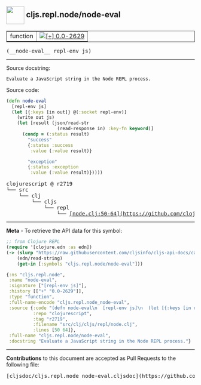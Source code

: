 ## <img width="48px" valign="middle" src="http://i.imgur.com/Hi20huC.png"> cljs.repl.node/node-eval

 <table border="1">
<tr>

<td>function</td>
<td><a href="https://github.com/cljsinfo/cljs-api-docs/tree/0.0-2629"><img valign="middle" alt="[+] 0.0-2629" src="https://img.shields.io/badge/+-0.0--2629-lightgrey.svg"></a> </td>
</tr>
</table>

 <samp>
(__node-eval__ repl-env js)<br>
</samp>

---




Source docstring:

```
Evaluate a JavaScript string in the Node REPL process.
```

Source code:

```clj
(defn node-eval
  [repl-env js]
  (let [{:keys [in out]} @(:socket repl-env)]
    (write out js)
    (let [result (json/read-str
                   (read-response in) :key-fn keyword)]
      (condp = (:status result)
        "success"
        {:status :success
         :value (:value result)}

        "exception"
        {:status :exception
         :value (:value result)}))))
```

 <pre>
clojurescript @ r2719
└── src
    └── clj
        └── cljs
            └── repl
                └── <ins>[node.clj:50-64](https://github.com/clojure/clojurescript/blob/r2719/src/clj/cljs/repl/node.clj#L50-L64)</ins>
</pre>


---

__Meta__ - To retrieve the API data for this symbol:

```clj
;; from Clojure REPL
(require '[clojure.edn :as edn])
(-> (slurp "https://raw.githubusercontent.com/cljsinfo/cljs-api-docs/catalog/cljs-api.edn")
    (edn/read-string)
    (get-in [:symbols "cljs.repl.node/node-eval"]))
```

```clj
{:ns "cljs.repl.node",
 :name "node-eval",
 :signature ["[repl-env js]"],
 :history [["+" "0.0-2629"]],
 :type "function",
 :full-name-encode "cljs.repl.node_node-eval",
 :source {:code "(defn node-eval\n  [repl-env js]\n  (let [{:keys [in out]} @(:socket repl-env)]\n    (write out js)\n    (let [result (json/read-str\n                   (read-response in) :key-fn keyword)]\n      (condp = (:status result)\n        \"success\"\n        {:status :success\n         :value (:value result)}\n\n        \"exception\"\n        {:status :exception\n         :value (:value result)}))))",
          :repo "clojurescript",
          :tag "r2719",
          :filename "src/clj/cljs/repl/node.clj",
          :lines [50 64]},
 :full-name "cljs.repl.node/node-eval",
 :docstring "Evaluate a JavaScript string in the Node REPL process."}

```

---

__Contributions__ to this document are accepted as Pull Requests to the following file:

 <pre>
[cljsdoc/cljs.repl.node_node-eval.cljsdoc](https://github.com/cljsinfo/cljs-api-docs/blob/master/cljsdoc/cljs.repl.node_node-eval.cljsdoc)
</pre>

